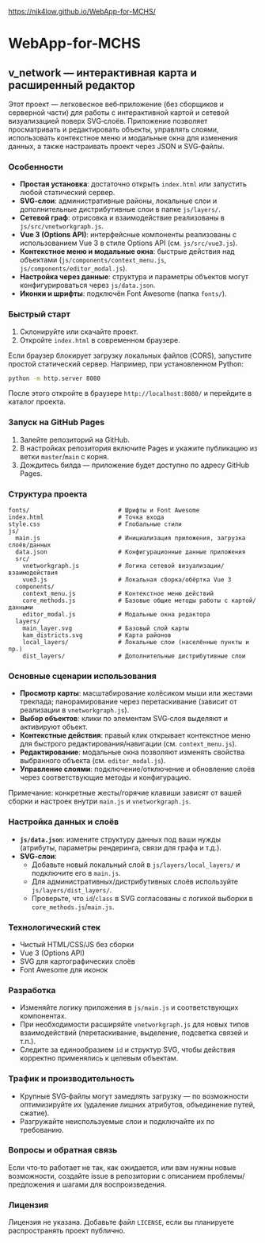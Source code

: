 https://nik4low.github.io/WebApp-for-MCHS/
# WebApp-for-MCHS

## v_network — интерактивная карта и расширенный редактор

Этот проект — легковесное веб‑приложение (без сборщиков и серверной части) для работы с интерактивной картой и сетевой визуализацией поверх SVG‑слоёв. Приложение позволяет просматривать и редактировать объекты, управлять слоями, использовать контекстное меню и модальные окна для изменения данных, а также настраивать проект через JSON и SVG‑файлы.

### Особенности
- **Простая установка**: достаточно открыть `index.html` или запустить любой статический сервер.
- **SVG‑слои**: административные районы, локальные слои и дополнительные дистрибутивные слои в папке `js/layers/`.
- **Сетевой граф**: отрисовка и взаимодействие реализованы в `js/src/vnetworkgraph.js`.
- **Vue 3 (Options API)**: интерфейсные компоненты реализованы с использованием Vue 3 в стиле Options API (см. `js/src/vue3.js`).
- **Контекстное меню и модальные окна**: быстрые действия над объектами (`js/components/context_menu.js`, `js/components/editor_modal.js`).
- **Настройка через данные**: структура и параметры объектов могут конфигурироваться через `js/data.json`.
- **Иконки и шрифты**: подключён Font Awesome (папка `fonts/`).

### Быстрый старт
1) Склонируйте или скачайте проект.
2) Откройте `index.html` в современном браузере.

Если браузер блокирует загрузку локальных файлов (CORS), запустите простой статический сервер. Например, при установленном Python:

```bash
python -m http.server 8080
```

После этого откройте в браузере `http://localhost:8080/` и перейдите в каталог проекта.

### Запуск на GitHub Pages
1) Залейте репозиторий на GitHub.
2) В настройках репозитория включите Pages и укажите публикацию из ветки `master`/`main` с корня.
3) Дождитесь билда — приложение будет доступно по адресу GitHub Pages.

### Структура проекта
```
fonts/                         # Шрифты и Font Awesome
index.html                     # Точка входа
style.css                      # Глобальные стили
js/
  main.js                      # Инициализация приложения, загрузка слоёв/данных
  data.json                    # Конфигурационные данные приложения
  src/
    vnetworkgraph.js           # Логика сетевой визуализации/взаимодействия
    vue3.js                    # Локальная сборка/обёртка Vue 3
  components/
    context_menu.js            # Контекстное меню действий
    core_methods.js            # Базовые общие методы работы с картой/данными
    editor_modal.js            # Модальные окна редактора
  layers/
    main_layer.svg             # Базовый слой карты
    kam_districts.svg          # Карта районов
    local_layers/              # Локальные слои (населённые пункты и пр.)
    dist_layers/               # Дополнительные дистрибутивные слои
```

### Основные сценарии использования
- **Просмотр карты**: масштабирование колёсиком мыши или жестами трекпада; панорамирование через перетаскивание (зависит от реализации в `vnetworkgraph.js`).
- **Выбор объектов**: клики по элементам SVG‑слоя выделяют и активируют объект.
- **Контекстные действия**: правый клик открывает контекстное меню для быстрого редактирования/навигации (см. `context_menu.js`).
- **Редактирование**: модальные окна позволяют изменять свойства выбранного объекта (см. `editor_modal.js`).
- **Управление слоями**: подключение/отключение и обновление слоёв через соответствующие методы и конфигурацию.

Примечание: конкретные жесты/горячие клавиши зависят от вашей сборки и настроек внутри `main.js` и `vnetworkgraph.js`.

### Настройка данных и слоёв
- **`js/data.json`**: измените структуру данных под ваши нужды (атрибуты, параметры рендеринга, связи для графа и т.д.).
- **SVG‑слои**:
  - Добавьте новый локальный слой в `js/layers/local_layers/` и подключите его в `main.js`.
  - Для административных/дистрибутивных слоёв используйте `js/layers/dist_layers/`.
  - Проверьте, что `id`/`class` в SVG согласованы с логикой выборки в `core_methods.js`/`main.js`.

### Технологический стек
- Чистый HTML/CSS/JS без сборки
- Vue 3 (Options API)
- SVG для картографических слоёв
- Font Awesome для иконок

### Разработка
- Изменяйте логику приложения в `js/main.js` и соответствующих компонентах.
- При необходимости расширяйте `vnetworkgraph.js` для новых типов взаимодействий (перетаскивание, выделение, подсветка связей и т.п.).
- Следите за единообразием `id` и структур SVG, чтобы действия корректно применялись к целевым объектам.

### Трафик и производительность
- Крупные SVG‑файлы могут замедлять загрузку — по возможности оптимизируйте их (удаление лишних атрибутов, объединение путей, сжатие).
- Разгружайте неиспользуемые слои и подключайте их по требованию.

### Вопросы и обратная связь
Если что‑то работает не так, как ожидается, или вам нужны новые возможности, создайте issue в репозитории с описанием проблемы/предложения и шагами для воспроизведения.

### Лицензия
Лицензия не указана. Добавьте файл `LICENSE`, если вы планируете распространять проект публично.

